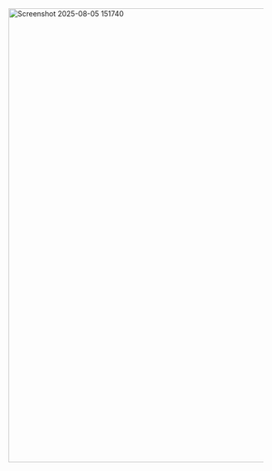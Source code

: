 <img width="1035" height="896" alt="Screenshot 2025-08-05 151740" src="https://github.com/user-attachments/assets/59b21aaa-4763-4670-bb31-95b0bc10e377" />
